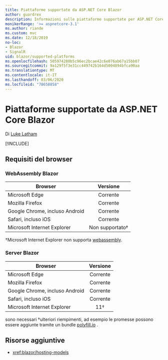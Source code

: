 ```yaml
---
title: Piattaforme supportate da ASP.NET Core Blazor
author: guardrex
description: Informazioni sulle piattaforme supportate per ASP.NET Core Blazor.
monikerRange: '>= aspnetcore-3.1'
ms.author: riande
ms.custom: mvc
ms.date: 12/18/2019
no-loc:
- Blazor
- SignalR
uid: blazor/supported-platforms
ms.openlocfilehash: 505974280b5c96ec2bcae42c6e076ab67a15bb07
ms.sourcegitcommit: 9a129f5f3e31cc449742b164d5004894bfca90aa
ms.translationtype: MT
ms.contentlocale: it-IT
ms.lasthandoff: 03/06/2020
ms.locfileid: "78658858"
---
```

# <a name="aspnet-core-blazor-supported-platforms"></a>Piattaforme supportate da ASP.NET Core Blazor

Di [Luke Latham](https://github.com/guardrex)

[!INCLUDE[](~/includes/blazorwasm-preview-notice.md)]

## <a name="browser-requirements"></a>Requisiti del browser

### <a name="blazor-webassembly"></a>WebAssembly Blazor

| Browser                          | Versione               |
| -------------------------------- | :-------------------: |
| Microsoft Edge                   | Corrente               |
| Mozilla Firefox                  | Corrente               |
| Google Chrome, incluso Android | Corrente               |
| Safari, incluso iOS            | Corrente               |
| Microsoft Internet Explorer      | Non supportato&dagger; |

&dagger;Microsoft Internet Explorer non supporta [webassembly](https://webassembly.org).

### <a name="blazor-server"></a>Server Blazor

| Browser                          | Versione    |
| -------------------------------- | :--------: |
| Microsoft Edge                   | Corrente    |
| Mozilla Firefox                  | Corrente    |
| Google Chrome, incluso Android | Corrente    |
| Safari, incluso iOS            | Corrente    |
| Microsoft Internet Explorer      | 11&dagger; |

sono necessari &dagger;ulteriori riempimenti, ad esempio le promesse possono essere aggiunte tramite un bundle [polyfill.io](https://polyfill.io/v3/) .

## <a name="additional-resources"></a>Risorse aggiuntive

* <xref:blazor/hosting-models>

